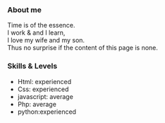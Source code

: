 ### About me
Time is of the essence.<br/>
I work & and I learn,<br/>
I love my wife and my son.<br/> 
Thus no surprise if the content of this page is none.

### Skills & Levels

* Html: experienced
* Css: experienced
* javascript: average
* Php: average
* python:experienced

